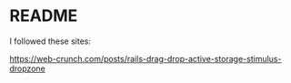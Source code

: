 # README

I followed these sites:

https://web-crunch.com/posts/rails-drag-drop-active-storage-stimulus-dropzone
